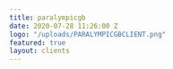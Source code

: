 ```yaml
---
title: paralympicgb
date: 2020-07-28 11:26:00 Z
logo: "/uploads/PARALYMPICGBCLIENT.png"
featured: true
layout: clients
---
```


